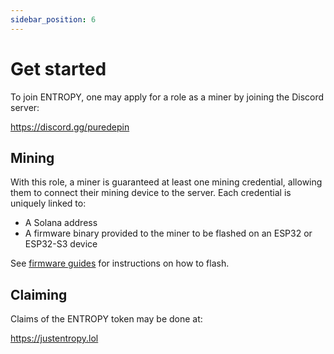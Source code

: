 ```yaml
---
sidebar_position: 6
---
```


# Get started

To join ENTROPY, one may apply for a role as a miner by joining the Discord server:

https://discord.gg/puredepin

## Mining

With this role, a miner is guaranteed at least one mining credential, allowing them to connect their mining device to the server. Each credential is uniquely linked to:

- A Solana address
- A firmware binary provided to the miner to be flashed on an ESP32 or ESP32-S3 device

See [firmware guides](../category/firmware-guides) for instructions on how to flash.

## Claiming

Claims of the ENTROPY token may be done at:

https://justentropy.lol
